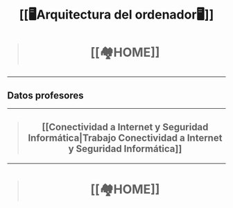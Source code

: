 # <p align = "center">[[🖥️Arquitectura del ordenador🖥️]]</p>

> # <p align = "center">[[🏘️HOME]]</p>

---
## Datos profesores 

---
> ## <p align = "center">[[Conectividad a Internet y Seguridad Informática|Trabajo Conectividad a Internet y Seguridad Informática]]</p>

---

> # <p align = "center">[[🏘️HOME]]</p>